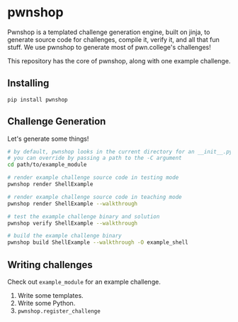 # pwnshop

Pwnshop is a templated challenge generation engine, built on jinja, to generate source code for challenges, compile it, verify it, and all that fun stuff.
We use pwnshop to generate most of pwn.college's challenges!

This repository has the core of pwnshop, along with one example challenge.

## Installing

```
pip install pwnshop
```

## Challenge Generation

Let's generate some things!


```sh
# by default, pwnshop looks in the current directory for an __init__.py that defines challenges.
# you can override by passing a path to the -C argument
cd path/to/example_module

# render example challenge source code in testing mode
pwnshop render ShellExample

# render example challenge source code in teaching mode
pwnshop render ShellExample --walkthrough

# test the example challenge binary and solution
pwnshop verify ShellExample --walkthrough

# build the example challenge binary
pwnshop build ShellExample --walkthrough -O example_shell
```

## Writing challenges

Check out `example_module` for an example challenge.

1. Write some templates.
2. Write some Python.
3. `pwnshop.register_challenge`
